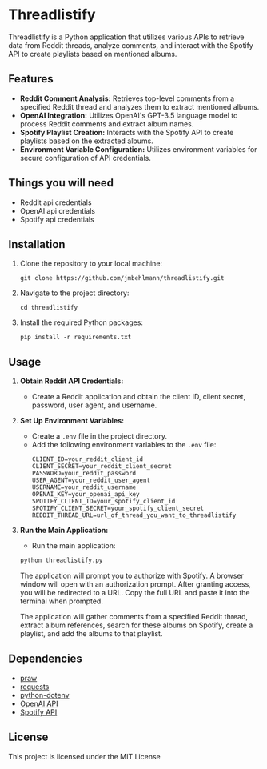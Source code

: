 # Threadlistify

Threadlistify is a Python application that utilizes various APIs to retrieve data from Reddit threads, analyze comments, and interact with the Spotify API to create playlists based on mentioned albums.


## Features

- **Reddit Comment Analysis:** Retrieves top-level comments from a specified Reddit thread and analyzes them to extract mentioned albums.
- **OpenAI Integration:** Utilizes OpenAI's GPT-3.5 language model to process Reddit comments and extract album names.
- **Spotify Playlist Creation:** Interacts with the Spotify API to create playlists based on the extracted albums.
- **Environment Variable Configuration:** Utilizes environment variables for secure configuration of API credentials.

## Things you will need

- Reddit api credentials
- OpenAI api credentials
- Spotify api credentials

## Installation

1. Clone the repository to your local machine:

    ```
    git clone https://github.com/jmbehlmann/threadlistify.git
    ```

2. Navigate to the project directory:

    ```
    cd threadlistify
    ```

3. Install the required Python packages:

    ```
    pip install -r requirements.txt
    ```

## Usage

1. **Obtain Reddit API Credentials:**

   - Create a Reddit application and obtain the client ID, client secret, password, user agent, and username.

2. **Set Up Environment Variables:**

   - Create a `.env` file in the project directory.
   - Add the following environment variables to the `.env` file:
     ```
     CLIENT_ID=your_reddit_client_id
     CLIENT_SECRET=your_reddit_client_secret
     PASSWORD=your_reddit_password
     USER_AGENT=your_reddit_user_agent
     USERNAME=your_reddit_username
     OPENAI_KEY=your_openai_api_key
     SPOTIFY_CLIENT_ID=your_spotify_client_id
     SPOTIFY_CLIENT_SECRET=your_spotify_client_secret
     REDDIT_THREAD_URL=url_of_thread_you_want_to_threadlistify
     ```

3. **Run the Main Application:**

    - Run the main application:

    ```bash
    python threadlistify.py
    ```

    The application will prompt you to authorize with Spotify. A browser window will open with an authorization prompt. After granting access, you will be redirected to a URL. Copy the full URL and paste it into the terminal when prompted.


    The application will gather comments from a specified Reddit thread, extract album references, search for these albums on Spotify, create a playlist, and add the albums to that playlist.


## Dependencies

- [praw](https://github.com/praw-dev/praw)
- [requests](https://github.com/psf/requests)
- [python-dotenv](https://github.com/theskumar/python-dotenv)
- [OpenAI API](https://openai.com/)
- [Spotify API](https://developer.spotify.com/documentation/web-api/)


## License

This project is licensed under the MIT License
